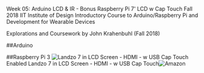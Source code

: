 Week 05: Arduino LCD & IR - Bonus Raspberry Pi 7' LCD w Cap Touch
Fall 2018 IIT Institute of Design Introductory Course to Arduino/Raspberry Pi and Development for Wearable Devices

Explorations and Coursework by John Krahenbuhl (Fall 2018)

##Arduino 


##Raspberry Pi 3
![Landzo 7 in LCD Screen - HDMI - w USB Cap Touch](https://images-na.ssl-images-amazon.com/images/I/41ExtMMYuUL._AC_US436_FMwebp_QL65_.jpg)
Enabled Landzo 7 in LCD Screen - HDMI - w USB Cap Touch![Amazon](https://www.amazon.com/s/ref=nb_sb_ss_i_1_6?url=search-alias%3Daps&field-keywords=landzo+7+inch+screen&sprefix=Landzo%2Caps%2C153&crid=108GUL10X0RB1)

